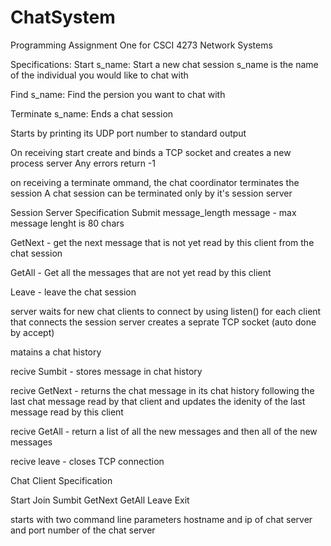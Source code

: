 ChatSystem
==========

Programming Assignment One for CSCI 4273 Network Systems 

Specifications:
  Start s_name: Start a new chat session s_name is the name of the individual you would like to chat with 

  Find s_name: Find the persion you want to chat with

  Terminate s_name: Ends a chat session

  Starts by printing its UDP port number to standard output

  On receiving start create and binds a TCP socket and creates a new process server
    Any errors return -1 

  on receiving a terminate ommand, the chat coordinator terminates the session 
   A chat session can be terminated only by it's session server 

Session Server Specification 
  Submit message_length message - max message lenght is 80 chars 

  GetNext - get the next message that is not yet read by this client from the chat session 

  GetAll - Get all the messages that are not yet read by this client 

  Leave - leave the chat session 

  server waits for new chat clients to connect by using listen() 
  for each client that connects the session server creates a seprate TCP socket (auto done by accept)

  matains a chat history 

  recive Sumbit - stores message in chat history 

  recive GetNext - returns the chat message in its chat history following the last chat message read by that client and updates the 
  idenity of the last message read by this client 

  recive GetAll - return a list of all the new messages and then all of the new messages 

  recive leave - closes TCP connection 

Chat Client Specification 

  Start
  Join 
  Sumbit 
  GetNext
  GetAll
  Leave
  Exit

  starts with two command line parameters hostname and ip of chat server and port number of the chat server 
